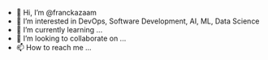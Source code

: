 - 👋 Hi, I’m @franckazaam
- 👀 I’m interested in DevOps, Software Development, AI, ML, Data Science
- 🌱 I’m currently learning ...
- 💞️ I’m looking to collaborate on ...
- 📫 How to reach me ...

<!---
franckazaam/franckazaam is a ✨ special ✨ repository because its `README.md` (this file) appears on your GitHub profile.
You can click the Preview link to take a look at your changes.
--->
